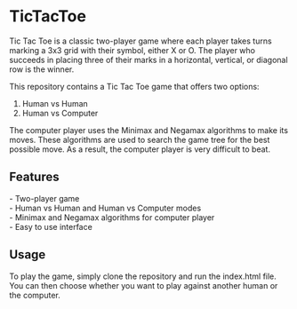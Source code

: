 # TicTacToe

Tic Tac Toe is a classic two-player game where each player takes turns marking a 3x3 grid with their symbol, either X or O. The player who succeeds in placing three of their marks in a horizontal, vertical, or diagonal row is the winner. <br>

This repository contains a Tic Tac Toe game that offers two options: <br>

1. Human vs Human <br>
2. Human vs Computer <br>

The computer player uses the Minimax and Negamax algorithms to make its moves. These algorithms are used to search the game tree for the best possible move. As a result, the computer player is very difficult to beat. <br>

<h2> Features </h2>
- Two-player game <br>
- Human vs Human and Human vs Computer modes <br>
- Minimax and Negamax algorithms for computer player <br>
- Easy to use interface <br>

<h2> Usage </h2>
To play the game, simply clone the repository and run the index.html file. You can then choose whether you want to play against another human or the computer. <br> 
